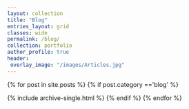 ```yaml
---
layout: collection
title: "Blog"
entries_layout: grid
classes: wide
permalink: /blog/
collection: portfolio
author_profile: true
header:
 overlay_image: "/images/Articles.jpg"
---
```


{% for post in site.posts %}
{% if post.category =='blog' %}

  {% include archive-single.html %}
{% endif %}
{% endfor %}
